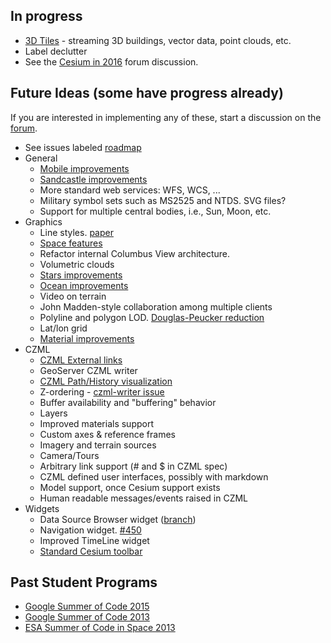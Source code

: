 ## In progress

* [3D Tiles](https://groups.google.com/forum/#!topic/cesium-dev/tCCooBxpZFU) - streaming 3D buildings, vector data, point clouds, etc.
* Label declutter
* See the [Cesium in 2016](https://groups.google.com/forum/#!topic/cesium-dev/jGgNInY2Fqo) forum discussion.

## Future Ideas (some have progress already)

If you are interested in implementing any of these, start a discussion on the [forum](http://cesiumjs.org/forum.html).

* See issues labeled [roadmap](https://github.com/AnalyticalGraphicsInc/cesium/issues?q=is%3Aopen+is%3Aissue+label%3Aroadmap)
* General
  * [Mobile improvements](Mobile-Details)
  * [Sandcastle improvements](Sandcastle-Details)
  * More standard web services: WFS, WCS, ...
  * Military symbol sets such as MS2525 and NTDS.  SVG files?
  * Support for multiple central bodies, i.e., Sun, Moon, etc.
* Graphics
  * Line styles. [paper](http://jcgt.org/published/0002/02/08/)
  * [Space features](Space-features)
  * Refactor internal Columbus View architecture.
  * Volumetric clouds
  * [Stars improvements](Stars-Details)
  * [Ocean improvements](Ocean-Details)
  * Video on terrain
  * John Madden-style collaboration among multiple clients
  * Polyline and polygon LOD.  [Douglas-Peucker reduction](http://www.bowdoin.edu/~ltoma/teaching/cs350/spring06/Lecture-Handouts/hershberger92speeding.pdf)
  * Lat/lon grid
  * [Material improvements](https://github.com/AnalyticalGraphicsInc/cesium/wiki/Material-System-Details)
* CZML
  * [CZML External links](External-links)
  * GeoServer CZML writer
  * [CZML Path/History visualization](CZML-History-visualization-details)
  * Z-ordering - [czml-writer issue](https://github.com/AnalyticalGraphicsInc/czml-writer/issues/20)
  * Buffer availability and "buffering" behavior
  * Layers
  * Improved materials support
  * Custom axes & reference frames
  * Imagery and terrain sources
  * Camera/Tours
  * Arbitrary link support (# and $ in CZML spec)
  * CZML defined user interfaces, possibly with markdown
  * Model support, once Cesium support exists
  * Human readable messages/events raised in CZML
* Widgets
   * Data Source Browser widget ([branch](https://github.com/AnalyticalGraphicsInc/cesium/compare/master...dataSourceBrowser))
  * Navigation widget. [#450](https://github.com/AnalyticalGraphicsInc/cesium/issues/450)
  * Improved TimeLine widget
  * [Standard Cesium toolbar](Cesium-standard-actions)

## Past Student Programs

* [Google Summer of Code 2015](Google-Summer-of-Code-Ideas-2015)
* [Google Summer of Code 2013](Google-Summer-of-Code-Ideas)
* [ESA Summer of Code in Space 2013](ESA-Summer-of-Code-in-Space-Ideas)